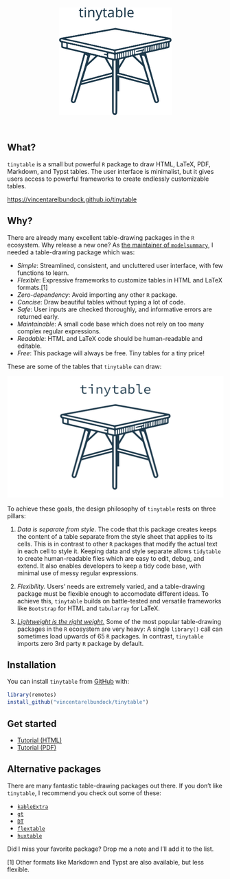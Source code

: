 
<p align="center">
<img src="man/figures/tinytable_logo.svg" height = "250" class = "center">
</p>

<br> <!-- badges: start --> <!-- badges: end -->

## What?

`tinytable` is a small but powerful `R` package to draw HTML, LaTeX,
PDF, Markdown, and Typst tables. The user interface is minimalist, but
it gives users access to powerful frameworks to create endlessly
customizable tables.

<https://vincentarelbundock.github.io/tinytable>

## Why?

There are already many excellent table-drawing packages in the `R`
ecosystem. Why release a new one? As [the maintainer of
`modelsummary`](https://modelsummary.com), I needed a table-drawing
package which was:

-   *Simple*: Streamlined, consistent, and uncluttered user interface,
    with few functions to learn.
-   *Flexible*: Expressive frameworks to customize tables in HTML and
    LaTeX formats.[1]
-   *Zero-dependency*: Avoid importing any other `R` package.
-   *Concise*: Draw beautiful tables without typing a lot of code.
-   *Safe*: User inputs are checked thoroughly, and informative errors
    are returned early.
-   *Maintainable*: A small code base which does not rely on too many
    complex regular expressions.
-   *Readable*: HTML and LaTeX code should be human-readable and
    editable.
-   *Free*: This package will always be free. Tiny tables for a tiny
    price!

These are some of the tables that `tinytable` can draw:

![](man/figures/gallery/tinytable_gallery.gif)

To achieve these goals, the design philosophy of `tinytable` rests on
three pillars:

1.  *Data is separate from style.* The code that this package creates
    keeps the content of a table separate from the style sheet that
    applies to its cells. This is in contrast to other `R` packages that
    modify the actual text in each cell to style it. Keeping data and
    style separate allows `tidytable` to create human-readable files
    which are easy to edit, debug, and extend. It also enables
    developers to keep a tidy code base, with minimal use of messy
    regular expressions.

2.  *Flexibility.* Users’ needs are extremely varied, and a
    table-drawing package must be flexible enough to accomodate
    different ideas. To achieve this, `tinytable` builds on
    battle-tested and versatile frameworks like `Bootstrap` for HTML and
    `tabularray` for LaTeX.

3.  [*Lightweight is the right weight.*](https://www.tinyverse.org/)
    Some of the most popular table-drawing packages in the `R` ecosystem
    are very heavy: A single `library()` call can sometimes load upwards
    of 65 `R` packages. In contrast, `tinytable` imports zero 3rd party
    `R` package by default.

## Installation

You can install `tinytable` from [GitHub](https://github.com/) with:

``` r
library(remotes)
install_github("vincentarelbundock/tinytable")
```

## Get started

-   [Tutorial
    (HTML)](https://vincentarelbundock.github.io/tinytable/vignettes/tutorial.html)
-   [Tutorial
    (PDF)](https://vincentarelbundock.github.io/tinytable/vignettes/tutorial.pdf)

## Alternative packages

There are many fantastic table-drawing packages out there. If you don’t
like `tinytable`, I recommend you check out some of these:

-   [`kableExtra`](https://haozhu233.github.io/kableExtra/)
-   [`gt`](https://gt.rstudio.com)
-   [`DT`](https://rstudio.github.io/DT/)
-   [`flextable`](https://davidgohel.github.io/flextable/)
-   [`huxtable`](https://hughjonesd.github.io/huxtable/)

Did I miss your favorite package? Drop me a note and I’ll add it to the
list.

[1] Other formats like Markdown and Typst are also available, but less
flexible.
